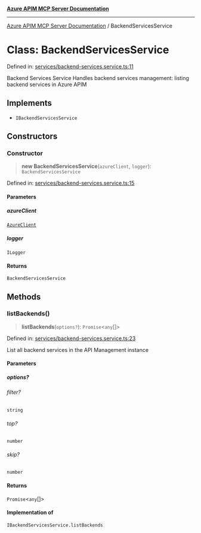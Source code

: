 [**Azure APIM MCP Server Documentation**](../README.md)

***

[Azure APIM MCP Server Documentation](../globals.md) / BackendServicesService

# Class: BackendServicesService

Defined in: [services/backend-services.service.ts:11](https://github.com/dviana78/test-mcp-repo/blob/main/src/services/backend-services.service.ts#L11)

Backend Services Service
Handles backend services management: listing backend services in Azure APIM

## Implements

- `IBackendServicesService`

## Constructors

### Constructor

> **new BackendServicesService**(`azureClient`, `logger`): `BackendServicesService`

Defined in: [services/backend-services.service.ts:15](https://github.com/dviana78/test-mcp-repo/blob/main/src/services/backend-services.service.ts#L15)

#### Parameters

##### azureClient

[`AzureClient`](AzureClient.md)

##### logger

`ILogger`

#### Returns

`BackendServicesService`

## Methods

### listBackends()

> **listBackends**(`options?`): `Promise`\<`any`[]\>

Defined in: [services/backend-services.service.ts:23](https://github.com/dviana78/test-mcp-repo/blob/main/src/services/backend-services.service.ts#L23)

List all backend services in the API Management instance

#### Parameters

##### options?

###### filter?

`string`

###### top?

`number`

###### skip?

`number`

#### Returns

`Promise`\<`any`[]\>

#### Implementation of

`IBackendServicesService.listBackends`
